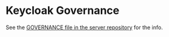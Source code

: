 # Keycloak Governance

See the [GOVERNANCE file in the server repository](https://github.com/keycloak/keycloak/blob/main/GOVERNANCE.md) for the info.
